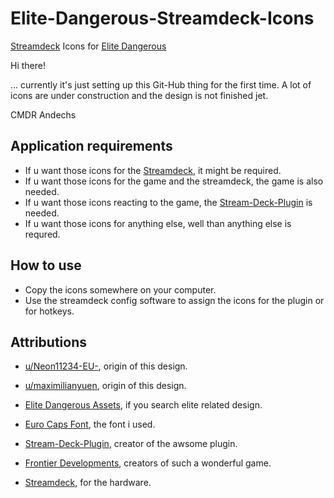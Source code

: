 # Elite-Dangerous-Streamdeck-Icons
[Streamdeck](https://www.elgato.com/de/gaming/stream-deck) Icons for [Elite Dangerous](https://www.elitedangerous.com/)

Hi there!

... currently it's just setting up this Git-Hub thing for the first time. A lot of icons are under construction and the design is not finished jet.

CMDR Andechs

## Application requirements
- If u want those icons for the [Streamdeck](https://www.elgato.com/de/gaming/stream-deck), it might be required.
- If u want those icons for the game and the streamdeck, the game is also needed.
- If u want those icons reacting to the game, the [Stream-Deck-Plugin](https://github.com/mhwlng/streamdeck-elite) is needed.
- If u want those icons for anything else, well than anything else is requred.

## How to use
- Copy the icons somewhere on your computer.
- Use the streamdeck config software to assign the icons for the plugin or for hotkeys. 

## Attributions
- [u/Neon11234-EU-](https://www.reddit.com/r/EliteDangerous/comments/gvera7/ed_stream_deck_icon_pack_included/), origin of this design.
- [u/maximilianyuen](https://www.reddit.com/r/EliteDangerous/comments/g4u7f1/stream_deck_with_elite_didnt_even_know_this_is/), origin of this design.
- [Elite Dangerous Assets](https://edassets.org/#/), if you search elite related design.
- [Euro Caps Font](https://www.dafont.com/euro-caps.font), the font i used.

- [Stream-Deck-Plugin](https://github.com/mhwlng/streamdeck-elite), creator of the awsome plugin.

- [Frontier Developments](https://www.frontier.co.uk/), creators of such a wonderful game.
- [Streamdeck](https://www.elgato.com/), for the hardware.

